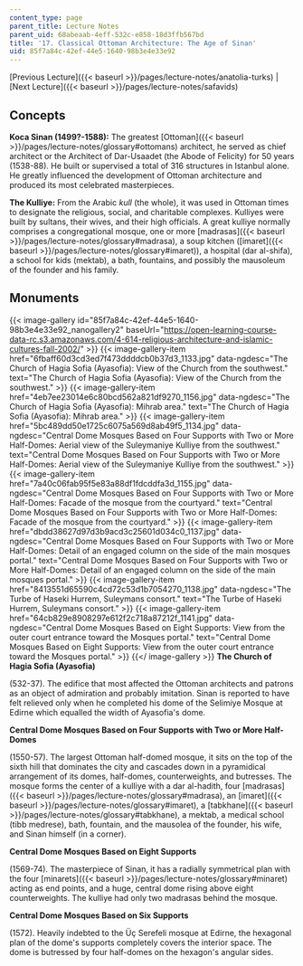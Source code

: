 ```yaml
---
content_type: page
parent_title: Lecture Notes
parent_uid: 68abeaab-4eff-532c-e858-18d3ffb567bd
title: '17. Classical Ottoman Architecture: The Age of Sinan'
uid: 85f7a84c-42ef-44e5-1640-98b3e4e33e92
---
```


[Previous Lecture]({{< baseurl >}}/pages/lecture-notes/anatolia-turks) | [Next Lecture]({{< baseurl >}}/pages/lecture-notes/safavids)

Concepts
--------

**Koca Sinan (1499?-1588):** The greatest [Ottoman]({{< baseurl >}}/pages/lecture-notes/glossary#ottomans) architect, he served as chief architect or the Architect of Dar-Usaadet (the Abode of Felicity) for 50 years (1538-88). He built or supervised a total of 316 structures in Istanbul alone. He greatly influenced the development of Ottoman architecture and produced its most celebrated masterpieces.

**The Kulliye:** From the Arabic _kull_ (the whole), it was used in Ottoman times to designate the religious, social, and charitable complexes. Kulliyes were built by sultans, their wives, and their high officials. A great kulliye normally comprises a congregational mosque, one or more [madrasas]({{< baseurl >}}/pages/lecture-notes/glossary#madrasa), a soup kitchen ([imaret]({{< baseurl >}}/pages/lecture-notes/glossary#imaret)), a hospital (dar al-shifa), a school for kids (mektab), a bath, fountains, and possibly the mausoleum of the founder and his family.

Monuments
---------
{{< image-gallery id="85f7a84c-42ef-44e5-1640-98b3e4e33e92_nanogallery2" baseUrl="https://open-learning-course-data-rc.s3.amazonaws.com/4-614-religious-architecture-and-islamic-cultures-fall-2002/" >}}
{{< image-gallery-item href="6fbaff60d3cd3ed7f473ddddcb0b37d3_1133.jpg" data-ngdesc="The Church of Hagia Sofia (Ayasofia): View of the Church from the southwest." text="The Church of Hagia Sofia (Ayasofia): View of the Church from the southwest." >}}
{{< image-gallery-item href="4eb7ee23014e6c80bcd562a821df9270_1156.jpg" data-ngdesc="The Church of Hagia Sofia (Ayasofia): Mihrab area." text="The Church of Hagia Sofia (Ayasofia): Mihrab area." >}}
{{< image-gallery-item href="5bc489dd50e1725c6075a569d8ab49f5_1134.jpg" data-ngdesc="Central Dome Mosques Based on Four Supports with Two or More Half-Domes: Aerial view of the Suleymaniye Kulliye from the southwest." text="Central Dome Mosques Based on Four Supports with Two or More Half-Domes: Aerial view of the Suleymaniye Kulliye from the southwest." >}}
{{< image-gallery-item href="7a40c06fab95f5e83a88df1fdcddfa3d_1155.jpg" data-ngdesc="Central Dome Mosques Based on Four Supports with Two or More Half-Domes: Facade of the mosque from the courtyard." text="Central Dome Mosques Based on Four Supports with Two or More Half-Domes: Facade of the mosque from the courtyard." >}}
{{< image-gallery-item href="dbdd38627d97d3b9acd3c25601d034c0_1137.jpg" data-ngdesc="Central Dome Mosques Based on Four Supports with Two or More Half-Domes: Detail of an engaged column on the side of the main mosques portal." text="Central Dome Mosques Based on Four Supports with Two or More Half-Domes: Detail of an engaged column on the side of the main mosques portal." >}}
{{< image-gallery-item href="8413551d65590c4cd72c53d1b7054270_1138.jpg" data-ngdesc="The Turbe of Haseki Hurrem, Suleymans consort." text="The Turbe of Haseki Hurrem, Suleymans consort." >}}
{{< image-gallery-item href="64cb829e8908297e612f2c718a87212f_1141.jpg" data-ngdesc="Central Dome Mosques Based on Eight Supports: View from the outer court entrance toward the Mosques portal." text="Central Dome Mosques Based on Eight Supports: View from the outer court entrance toward the Mosques portal." >}}
{{</ image-gallery >}}
**The Church of Hagia Sofia (Ayasofia)**

(532-37). The edifice that most affected the Ottoman architects and patrons as an object of admiration and probably imitation. Sinan is reported to have felt relieved only when he completed his dome of the Selimiye Mosque at Edirne which equalled the width of Ayasofia's dome.

**Central Dome Mosques Based on Four Supports with Two or More Half-Domes**

(1550-57). The largest Ottoman half-domed mosque, it sits on the top of the sixth hill that dominates the city and cascades down in a pyramidical arrangement of its domes, half-domes, counterweights, and butresses. The mosque forms the center of a kulliye with a dar al-hadith, four [madrasas]({{< baseurl >}}/pages/lecture-notes/glossary#madrasa), an [imaret]({{< baseurl >}}/pages/lecture-notes/glossary#imaret), a [tabkhane]({{< baseurl >}}/pages/lecture-notes/glossary#tabkhane), a mektab, a medical school (tibb medrese), bath, fountain, and the mausolea of the founder, his wife, and Sinan himself (in a corner).

**Central Dome Mosques Based on Eight Supports**

(1569-74). The masterpiece of Sinan, it has a radially symmetrical plan with the four [minarets]({{< baseurl >}}/pages/lecture-notes/glossary#minaret) acting as end points, and a huge, central dome rising above eight counterweights. The kulliye had only two madrasas behind the mosque.

**Central Dome Mosques Based on Six Supports**

(1572). Heavily indebted to the Üç Serefeli mosque at Edirne, the hexagonal plan of the dome's supports completely covers the interior space. The dome is butressed by four half-domes on the hexagon's angular sides.